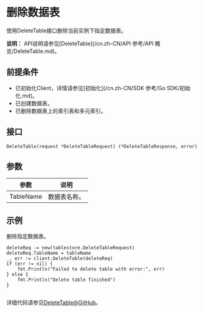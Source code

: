 # 删除数据表

使用DeleteTable接口删除当前实例下指定数据表。

**说明：** API说明请参见[DeleteTable](/cn.zh-CN/API 参考/API 概览/DeleteTable.md)。

## 前提条件

-   已初始化Client，详情请参见[初始化](/cn.zh-CN/SDK 参考/Go SDK/初始化.md)。
-   已创建数据表。
-   已删除数据表上的索引表和多元索引。

## 接口

```
DeleteTable(request *DeleteTableRequest) (*DeleteTableResponse, error)
```

## 参数

|参数|说明|
|--|--|
|TableName|数据表名称。|

## 示例

删除指定数据表。

```
deleteReq := new(tablestore.DeleteTableRequest)
deleteReq.TableName = tableName
_, err := client.DeleteTable(deleteReq)
if (err != nil) {
    fmt.Println("Failed to delete table with error:", err)
} else {
    fmt.Println("Delete table finished")
}
            
```

详细代码请参见[DeleteTable@GitHub](https://github.com/aliyun/aliyun-tablestore-go-sdk/blob/master/sample/TableOperation.go)。

